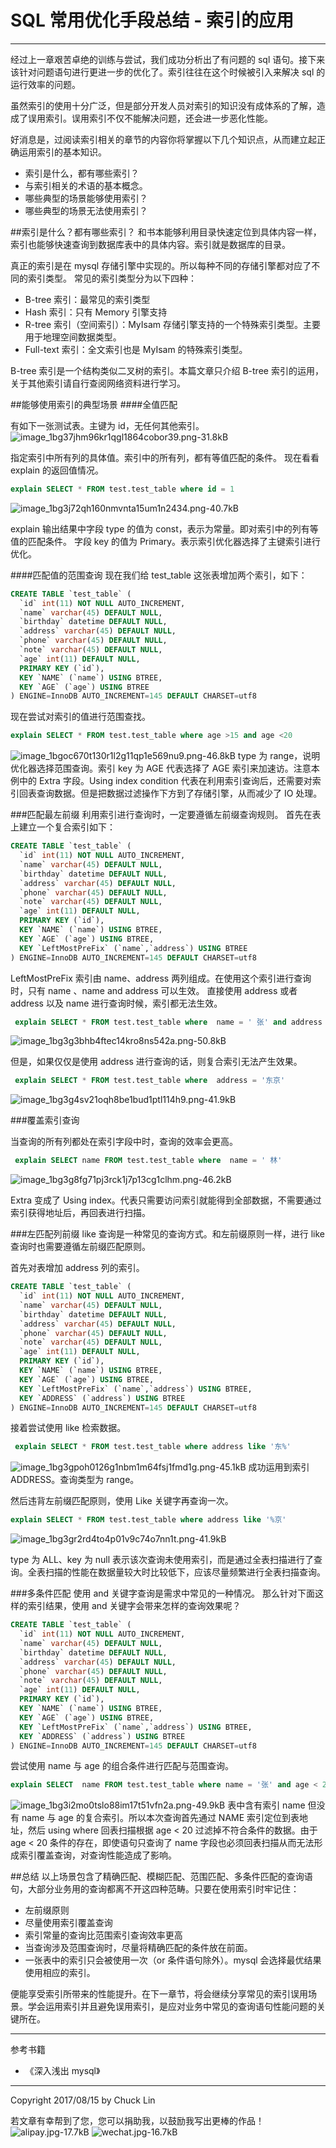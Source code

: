 # SQL 常用优化手段总结 - 索引的应用

---

经过上一章艰苦卓绝的训练与尝试，我们成功分析出了有问题的 sql 语句。接下来该针对问题语句进行更进一步的优化了。索引往往在这个时候被引入来解决 sql 的运行效率的问题。

虽然索引的使用十分广泛，但是部分开发人员对索引的知识没有成体系的了解，造成了误用索引。误用索引不仅不能解决问题，还会进一步恶化性能。

好消息是，过阅读索引相关的章节的内容你将掌握以下几个知识点，从而建立起正确运用索引的基本知识。

- 索引是什么，都有哪些索引？
- 与索引相关的术语的基本概念。
- 哪些典型的场景能够使用索引？
- 哪些典型的场景无法使用索引？

##索引是什么？都有哪些索引？
和书本能够利用目录快速定位到具体内容一样，索引也能够快速查询到数据库表中的具体内容。索引就是数据库的目录。

真正的索引是在 mysql 存储引擎中实现的。所以每种不同的存储引擎都对应了不同的索引类型。
常见的索引类型分为以下四种：

- B-tree 索引：最常见的索引类型
- Hash 索引：只有 Memory 引擎支持
- R-tree 索引（空间索引）：MyIsam 存储引擎支持的一个特殊索引类型。主要用于地理空间数据类型。
- Full-text 索引：全文索引也是 MyIsam 的特殊索引类型。

B-tree 索引是一个结构类似二叉树的索引。本篇文章只介绍 B-tree 索引的运用，关于其他索引请自行查阅网络资料进行学习。

##能够使用索引的典型场景
####全值匹配

有如下一张测试表。主键为 id，无任何其他索引。
![image_1bg37jhm96kr1qgl1864cobor39.png-31.8kB][1]

指定索引中所有列的具体值。索引中的所有列，都有等值匹配的条件。
现在看看 explain 的返回值情况。

```sql
explain SELECT * FROM test.test_table where id = 1
```
![image_1bg3j72qh160nmvnta15um1n2434.png-40.7kB][2]

explain 输出结果中字段 type 的值为 const，表示为常量。即对索引中的列有等值的匹配条件。
字段 key 的值为 Primary。表示索引优化器选择了主键索引进行优化。

####匹配值的范围查询
现在我们给 test_table 这张表增加两个索引，如下：
```sql
CREATE TABLE `test_table` (
  `id` int(11) NOT NULL AUTO_INCREMENT,
  `name` varchar(45) DEFAULT NULL,
  `birthday` datetime DEFAULT NULL,
  `address` varchar(45) DEFAULT NULL,
  `phone` varchar(45) DEFAULT NULL,
  `note` varchar(45) DEFAULT NULL,
  `age` int(11) DEFAULT NULL,
  PRIMARY KEY (`id`),
  KEY `NAME` (`name`) USING BTREE,
  KEY `AGE` (`age`) USING BTREE
) ENGINE=InnoDB AUTO_INCREMENT=145 DEFAULT CHARSET=utf8

```
现在尝试对索引的值进行范围查找。
```sql
explain SELECT * FROM test.test_table where age >15 and age <20
```
![image_1bgoc670t130r1l2g11qp1e569nu9.png-46.8kB][3]
type 为 range，说明优化器选择范围查询。索引 key 为 AGE 代表选择了 AGE 索引来加速访。注意本例中的 Extra 字段。Using index condition 代表在利用索引查询后，还需要对索引回表查询数据。但是把数据过滤操作下方到了存储引擎，从而减少了 IO 处理。

###匹配最左前缀
利用索引进行查询时，一定要遵循左前缀查询规则。
首先在表上建立一个复合索引如下：
```sql
CREATE TABLE `test_table` (
  `id` int(11) NOT NULL AUTO_INCREMENT,
  `name` varchar(45) DEFAULT NULL,
  `birthday` datetime DEFAULT NULL,
  `address` varchar(45) DEFAULT NULL,
  `phone` varchar(45) DEFAULT NULL,
  `note` varchar(45) DEFAULT NULL,
  `age` int(11) DEFAULT NULL,
  PRIMARY KEY (`id`),
  KEY `NAME` (`name`) USING BTREE,
  KEY `AGE` (`age`) USING BTREE,
  KEY `LeftMostPreFix` (`name`,`address`) USING BTREE
) ENGINE=InnoDB AUTO_INCREMENT=145 DEFAULT CHARSET=utf8
```
LeftMostPreFix 索引由 name、address 两列组成。在使用这个索引进行查询时，只有 name 、name and address 可以生效。
直接使用 address 或者 address 以及 name 进行查询时候，索引都无法生效。
```sql
 explain SELECT * FROM test.test_table where  name = ' 张' and address = '东京'

```

![image_1bg3g3bhb4ftec14kro8ns542a.png-50.8kB][4]

但是，如果仅仅是使用 address 进行查询的话，则复合索引无法产生效果。
```sql
 explain SELECT * FROM test.test_table where  address = '东京'
```
![image_1bg3g4sv21oqh8be1bud1ptl114h9.png-41.9kB][5]

###覆盖索引查询

当查询的所有列都处在索引字段中时，查询的效率会更高。
```sql
 explain SELECT name FROM test.test_table where  name = ' 林'
```

![image_1bg3g8fg71pj3rck1j7p13cg1clhm.png-46.2kB][6]

Extra 变成了 Using index。代表只需要访问索引就能得到全部数据，不需要通过索引获得地址后，再回表进行扫描。

###左匹配列前缀
like 查询是一种常见的查询方式。和左前缀原则一样，进行 like 查询时也需要遵循左前缀匹配原则。

首先对表增加 address 列的索引。
```sql
CREATE TABLE `test_table` (
  `id` int(11) NOT NULL AUTO_INCREMENT,
  `name` varchar(45) DEFAULT NULL,
  `birthday` datetime DEFAULT NULL,
  `address` varchar(45) DEFAULT NULL,
  `phone` varchar(45) DEFAULT NULL,
  `note` varchar(45) DEFAULT NULL,
  `age` int(11) DEFAULT NULL,
  PRIMARY KEY (`id`),
  KEY `NAME` (`name`) USING BTREE,
  KEY `AGE` (`age`) USING BTREE,
  KEY `LeftMostPreFix` (`name`,`address`) USING BTREE,
  KEY `ADDRESS` (`address`) USING BTREE
) ENGINE=InnoDB AUTO_INCREMENT=145 DEFAULT CHARSET=utf8
```
接着尝试使用 like 检索数据。
```sql
 explain SELECT * FROM test.test_table where address like '东%'
```
![image_1bg3gpoh0126g1nbm1m64fsj1fmd1g.png-45.1kB][7]
成功运用到索引 ADDRESS。查询类型为 range。

然后违背左前缀匹配原则，使用 Like 关键字再查询一次。
```sql
explain SELECT * FROM test.test_table where address like '%京'
```
![image_1bg3gr2rd4to4p01v9c74o7nn1t.png-41.9kB][8]

type 为 ALL、key 为 null 表示该次查询未使用索引，而是通过全表扫描进行了查询。全表扫描的性能在数据量较大时比较低下，应该尽量频繁进行全表扫描查询。


###多条件匹配
使用 and 关键字查询是需求中常见的一种情况。
那么针对下面这样的索引结果，使用 and 关键字会带来怎样的查询效果呢？
```sql
CREATE TABLE `test_table` (
  `id` int(11) NOT NULL AUTO_INCREMENT,
  `name` varchar(45) DEFAULT NULL,
  `birthday` datetime DEFAULT NULL,
  `address` varchar(45) DEFAULT NULL,
  `phone` varchar(45) DEFAULT NULL,
  `note` varchar(45) DEFAULT NULL,
  `age` int(11) DEFAULT NULL,
  PRIMARY KEY (`id`),
  KEY `NAME` (`name`) USING BTREE,
  KEY `AGE` (`age`) USING BTREE,
  KEY `LeftMostPreFix` (`name`,`address`) USING BTREE,
  KEY `ADDRESS` (`address`) USING BTREE
) ENGINE=InnoDB AUTO_INCREMENT=145 DEFAULT CHARSET=utf8
```
尝试使用 name 与 age 的组合条件进行匹配与范围查询。
```sql
explain SELECT  name FROM test.test_table where name = '张' and age < 20;
```
![image_1bg3i2mo0tslo88im17t51vfn2a.png-49.9kB][9]
表中含有索引 name 但没有 name 与 age 的复合索引。所以本次查询首先通过 NAME 索引定位到表地址，然后 using where 回表扫描根据 age < 20 过滤掉不符合条件的数据。由于 age < 20 条件的存在，即使语句只查询了 name 字段也必须回表扫描从而无法形成索引覆盖查询，对查询性能造成了影响。


##总结
以上场景包含了精确匹配、模糊匹配、范围匹配、多条件匹配的查询语句，大部分业务用的查询都离不开这四种范畴。只要在使用索引时牢记住：

- 左前缀原则 
- 尽量使用索引覆盖查询
- 索引常量的查询比范围索引查询效率更高
- 当查询涉及范围查询时，尽量将精确匹配的条件放在前面。
- 一张表中的索引只会被使用一次（or 条件语句除外）。mysql 会选择最优结果使用相应的索引。

便能享受索引所带来的性能提升。在下一章节，将会继续分享常见的索引误用场景。学会运用索引并且避免误用索引，是应对业务中常见的查询语句性能问题的关键所在。


---

参考书籍
- 《深入浅出 mysql》

---

Copyright 2017/08/15 by Chuck Lin

若文章有幸帮到了您，您可以捐助我，以鼓励我写出更棒的作品！
![alipay.jpg-17.7kB][99]
![wechat.jpg-16.7kB][98]


[99]: http://static.zybuluo.com/mikumikulch/6g65s5tsspdmsk87a8ariszo/alipay.jpg
[98]: http://static.zybuluo.com/mikumikulch/rk5hldgo4wi9fv23xu3vm8pf/wechat.jpg


  [1]: http://static.zybuluo.com/mikumikulch/zuqchbxkq2maphi6pxhsw4ak/image_1bg37jhm96kr1qgl1864cobor39.png
  [2]: http://static.zybuluo.com/mikumikulch/rkgjhif22l9vc8hhriolvfbw/image_1bg3j72qh160nmvnta15um1n2434.png
  [3]: http://static.zybuluo.com/mikumikulch/do5xtj56ywqrkdmicotw5089/image_1bgoc670t130r1l2g11qp1e569nu9.png
  [4]: http://static.zybuluo.com/mikumikulch/o5vmlkjzc4cpk277mksigi8p/image_1bg3g3bhb4ftec14kro8ns542a.png
  [5]: http://static.zybuluo.com/mikumikulch/msjvr9xl1a7yhvy5aeoquuen/image_1bg3g4sv21oqh8be1bud1ptl114h9.png
  [6]: http://static.zybuluo.com/mikumikulch/dg1ue7q34iad5n5gh3doh6aw/image_1bg3g8fg71pj3rck1j7p13cg1clhm.png
  [7]: http://static.zybuluo.com/mikumikulch/cn6bna9ean95xmexjo5ivd1b/image_1bg3gpoh0126g1nbm1m64fsj1fmd1g.png
  [8]: http://static.zybuluo.com/mikumikulch/iid14z7dnq9zv9b6ri3f4qeg/image_1bg3gr2rd4to4p01v9c74o7nn1t.png
  [9]: http://static.zybuluo.com/mikumikulch/l66ops4objnhnz8prozsi4rg/image_1bg3i2mo0tslo88im17t51vfn2a.png
